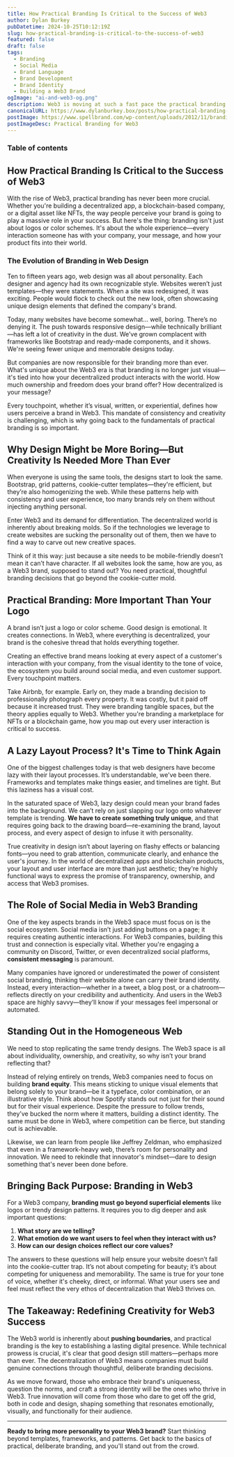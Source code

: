 ```yaml
---
title: How Practical Branding Is Critical to the Success of Web3
author: Dylan Burkey
pubDatetime: 2024-10-25T10:12:19Z
slug: how-practical-branding-is-critical-to-the-success-of-web3
featured: false
draft: false
tags:
  - Branding
  - Social Media
  - Brand Language
  - Brand Development
  - Brand Identity
  - Building a Web3 Brand
ogImage: "ai-and-web3-og.png"
description: Web3 is moving at such a fast pace the practical branding is often overlooked. Brands will make or break Web3, we must get this right.
canonicalURL: https://www.dylanburkey.box/posts/how-practical-branding-is-critical-to-the-success-of-web3
postImage: https://www.spellbrand.com/wp-content/uploads/2012/11/branding-101-guide1.jpg
postImageDesc: Practical Branding for Web3
---
```


### Table of contents

## How Practical Branding Is Critical to the Success of Web3

With the rise of Web3, practical branding has never been more crucial. Whether you're building a decentralized app, a blockchain-based company, or a digital asset like NFTs, the way people perceive your brand is going to play a massive role in your success. But here's the thing: branding isn't just about logos or color schemes. It's about the whole experience—every interaction someone has with your company, your message, and how your product fits into their world.

### The Evolution of Branding in Web Design

Ten to fifteen years ago, web design was all about personality. Each designer and agency had its own recognizable style. Websites weren’t just templates—they were statements. When a site was redesigned, it was exciting. People would flock to check out the new look, often showcasing unique design elements that defined the company's brand.

Today, many websites have become somewhat… well, boring. There’s no denying it. The push towards responsive design—while technically brilliant—has left a lot of creativity in the dust. We’ve grown complacent with frameworks like Bootstrap and ready-made components, and it shows. We're seeing fewer unique and memorable designs today.

But companies are now responsible for their branding more than ever. What's unique about the Web3 era is that branding is no longer just visual—it's tied into how your decentralized product interacts with the world. How much ownership and freedom does your brand offer? How decentralized is your message?

Every touchpoint, whether it’s visual, written, or experiential, defines how users perceive a brand in Web3. This mandate of consistency and creativity is challenging, which is why going back to the fundamentals of practical branding is so important.

## Why Design Might be More Boring—But Creativity Is Needed More Than Ever

When everyone is using the same tools, the designs start to look the same. Bootstrap, grid patterns, cookie-cutter templates—they're efficient, but they’re also homogenizing the web. While these patterns help with consistency and user experience, too many brands rely on them without injecting anything personal.

Enter Web3 and its demand for differentiation. The decentralized world is inherently about breaking molds. So if the technologies we leverage to create websites are sucking the personality out of them, then we have to find a way to carve out new creative spaces.

Think of it this way: just because a site needs to be mobile-friendly doesn’t mean it can’t have character. If all websites look the same, how are you, as a Web3 brand, supposed to stand out? You need practical, thoughtful branding decisions that go beyond the cookie-cutter mold.

## Practical Branding: More Important Than Your Logo

A brand isn’t just a logo or color scheme. Good design is emotional. It creates connections. In Web3, where everything is decentralized, your brand is the cohesive thread that holds everything together.

Creating an effective brand means looking at every aspect of a customer's interaction with your company, from the visual identity to the tone of voice, the ecosystem you build around social media, and even customer support. Every touchpoint matters.

Take Airbnb, for example. Early on, they made a branding decision to professionally photograph every property. It was costly, but it paid off because it increased trust. They were branding tangible spaces, but the theory applies equally to Web3. Whether you're branding a marketplace for NFTs or a blockchain game, how you map out every user interaction is critical to success.

## A Lazy Layout Process? It's Time to Think Again

One of the biggest challenges today is that web designers have become lazy with their layout processes. It’s understandable, we’ve been there. Frameworks and templates make things easier, and timelines are tight. But this laziness has a visual cost.

In the saturated space of Web3, lazy design could mean your brand fades into the background. We can’t rely on just slapping our logo onto whatever template is trending. **We have to create something truly unique**, and that requires going back to the drawing board—re-examining the brand, layout process, and every aspect of design to infuse it with personality.

True creativity in design isn’t about layering on flashy effects or balancing fonts—you need to grab attention, communicate clearly, and enhance the user's journey. In the world of decentralized apps and blockchain products, your layout and user interface are more than just aesthetic; they're highly functional ways to express the promise of transparency, ownership, and access that Web3 promises.

## The Role of Social Media in Web3 Branding

One of the key aspects brands in the Web3 space must focus on is the social ecosystem. Social media isn’t just adding buttons on a page; it requires creating authentic interactions. For Web3 companies, building this trust and connection is especially vital. Whether you're engaging a community on Discord, Twitter, or even decentralized social platforms, **consistent messaging** is paramount.

Many companies have ignored or underestimated the power of consistent social branding, thinking their website alone can carry their brand identity. Instead, every interaction—whether in a tweet, a blog post, or a chatroom—reflects directly on your credibility and authenticity. And users in the Web3 space are highly savvy—they’ll know if your messages feel impersonal or automated.

## Standing Out in the Homogeneous Web

We need to stop replicating the same trendy designs. The Web3 space is all about individuality, ownership, and creativity, so why isn’t your brand reflecting that?

Instead of relying entirely on trends, Web3 companies need to focus on building **brand equity**. This means sticking to unique visual elements that belong solely to your brand—be it a typeface, color combination, or an illustrative style. Think about how Spotify stands out not just for their sound but for their visual experience. Despite the pressure to follow trends, they’ve bucked the norm where it matters, building a distinct identity. The same must be done in Web3, where competition can be fierce, but standing out is achievable.

Likewise, we can learn from people like Jeffrey Zeldman, who emphasized that even in a framework-heavy web, there’s room for personality and innovation. We need to rekindle that innovator's mindset—dare to design something that's never been done before.

## Bringing Back Purpose: Branding in Web3

For a Web3 company, **branding must go beyond superficial elements** like logos or trendy design patterns. It requires you to dig deeper and ask important questions:

1. **What story are we telling?**
2. **What emotion do we want users to feel when they interact with us?**
3. **How can our design choices reflect our core values?**

The answers to these questions will help ensure your website doesn’t fall into the cookie-cutter trap. It’s not about competing for beauty; it’s about competing for uniqueness and memorability. The same is true for your tone of voice, whether it's cheeky, direct, or informal. What your users see and feel must reflect the very ethos of decentralization that Web3 thrives on.

## The Takeaway: Redefining Creativity for Web3 Success

The Web3 world is inherently about **pushing boundaries**, and practical branding is the key to establishing a lasting digital presence. While technical prowess is crucial, it's clear that good design still matters—perhaps more than ever. The decentralization of Web3 means companies must build genuine connections through thoughtful, deliberate branding decisions.

As we move forward, those who embrace their brand's uniqueness, question the norms, and craft a strong identity will be the ones who thrive in Web3. True innovation will come from those who dare to get off the grid, both in code and design, shaping something that resonates emotionally, visually, and functionally for their audience.

---

**Ready to bring more personality to your Web3 brand?** Start thinking beyond templates, frameworks, and patterns. Get back to the basics of practical, deliberate branding, and you'll stand out from the crowd.
